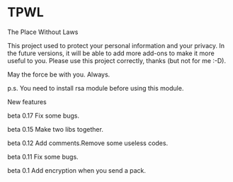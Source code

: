 # TPWL
The Place Without Laws

This project used to protect your personal information and your privacy.
In the future versions, it will be able to add more add-ons to make it more useful to you.
Please use this project correctly, thanks (but not for me :-D).

May the force be with you. Always.

p.s. You need to install rsa module before using this module.

New features

beta 0.17 Fix some bugs.

beta 0.15 Make two libs together.

beta 0.12 Add comments.Remove some useless codes.

beta 0.11 Fix some bugs.

beta 0.1 Add encryption when you send a pack.
